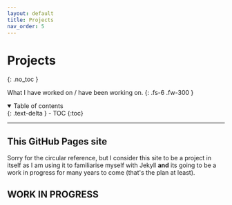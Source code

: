 ```yaml
---
layout: default
title: Projects
nav_order: 5
---
```


# Projects
{: .no_toc }

What I have worked on / have been working on.
{: .fs-6 .fw-300 }

<details open markdown="block">
  <summary>
    Table of contents
  </summary>
  {: .text-delta }
- TOC
{:toc}
</details>

---

## This GitHub Pages site  

Sorry for the circular reference, but I consider this site to be a project in itself as I am using it to familiarise myself with Jekyll **and** its going to be a work in progress for many years to come (that's the plan at least).

## WORK IN PROGRESS
